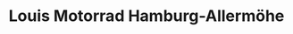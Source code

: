 ---
title: "Louis Motorrad Hamburg-Allermöhe"
url: /hamburg/louis-motorrad-hamburg-allermoehe/
shop: Motorrad
---